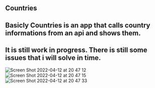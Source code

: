 ## Countries

## Basicly Countries is an app that calls country informations from an api and shows them.

## It is still work in progress. There is still some issues that i will solve in time.


![Screen Shot 2022-04-12 at 20 47 12](https://user-images.githubusercontent.com/45271655/163025406-4197cd25-816d-4afc-a4ed-95e404fcbfa4.png)
![Screen Shot 2022-04-12 at 20 47 15](https://user-images.githubusercontent.com/45271655/163025421-a380d5fc-64fd-40bd-b3c0-b4d5c296ca1b.png)
![Screen Shot 2022-04-12 at 20 47 33](https://user-images.githubusercontent.com/45271655/163025425-613504b0-5203-4ea0-a69a-b7aa532a4c8a.png)
